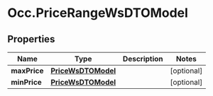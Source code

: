 # Occ.PriceRangeWsDTOModel

## Properties
Name | Type | Description | Notes
------------ | ------------- | ------------- | -------------
**maxPrice** | [**PriceWsDTOModel**](PriceWsDTOModel.md) |  | [optional] 
**minPrice** | [**PriceWsDTOModel**](PriceWsDTOModel.md) |  | [optional] 



